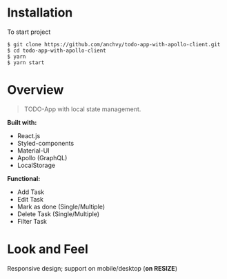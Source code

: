 # Installation
To start project
```
$ git clone https://github.com/anchvy/todo-app-with-apollo-client.git
$ cd todo-app-with-apollo-client
$ yarn
$ yarn start
```

# Overview
> TODO-App with local state management.

**Built with:**
- React.js
- Styled-components
- Material-UI
- Apollo (GraphQL)
- LocalStorage

**Functional:**
- Add Task
- Edit Task
- Mark as done (Single/Multiple)
- Delete Task (Single/Multiple)
- Filter Task

# Look and Feel
Responsive design; support on mobile/desktop (**on RESIZE**)
